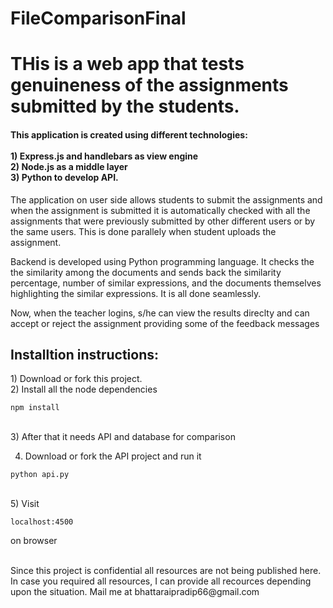 # FileComparisonFinal

<h1> THis is a web app that tests genuineness of the assignments submitted by the students. </h1>

<h4> This application is created using different technologies:<br><br>
    1) Express.js and handlebars as view engine <br>
    2) Node.js as a middle layer <br>
    3) Python to develop API.
</h4>

<p> The application on user side allows students to submit the assignments and when the assignment is submitted it is automatically checked
with all the assignments that were previously submitted by other different users or by the same users. This is done parallely when student 
uploads the assignment. </p>

<p> Backend is developed using Python programming language. It checks the the similarity among the documents and sends back the similarity 
percentage, number of similar expressions, and the documents themselves highlighting the similar expressions. It is all done seamlessly.</p>

<p> Now, when the teacher logins, s/he can view the results direclty and can accept or reject the assignment providing some of the feedback
messages </p>

<h2> Installtion instructions: </h2>
1) Download or fork this project.<br>
2) Install all the node dependencies
 
 ```
 npm install
 
 ```
 <br>
 3) After that it needs API and database for comparison  <br>
 
 4) Download or fork the API project and run it
 
 ```
 python api.py
 
 ``` 
 <br>
 5) Visit 
 
 ``` 
 localhost:4500 
 
 ``` 
 on browser <br> <br>
 
 <p> Since this project is confidential all resources are not being published here. In case you required all resources, I can provide all
 recources depending upon the situation. Mail me at bhattaraipradip66@gmail.com
 
